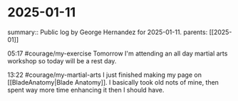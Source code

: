 #  2025-01-11

summary:: Public log by George Hernandez for 2025-01-11.
parents:  [[2025-01]]

05:17 #courage/my-exercise Tomorrow I'm attending an all day martial arts workshop so today will be a rest day.

13:22 #courage/my-martial-arts I just finished making my page on [[BladeAnatomy|Blade Anatomy]]. I basically took old nots of mine, then spent way more time enhancing it then I should have.
